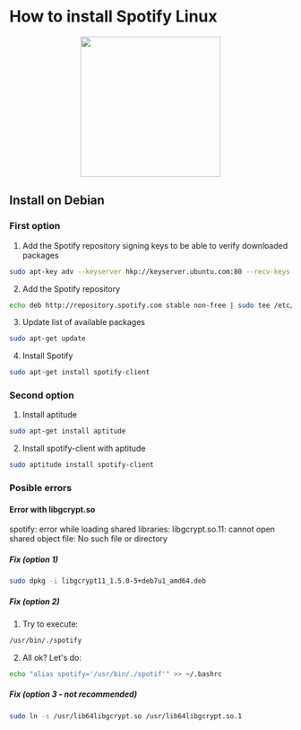 # How to install Spotify Linux

<p align="center">
  <img src="http://images.wondershare.com/images/music/spotify-logo2.png" width="250">
</p>

## Install on Debian
### First option
 1. Add the Spotify repository signing keys to be able to verify downloaded packages
```sh
sudo apt-key adv --keyserver hkp://keyserver.ubuntu.com:80 --recv-keys 0DF731E45CE24F27EEEB1450EFDC8610341D9410
```
 2. Add the Spotify repository
```sh
echo deb http://repository.spotify.com stable non-free | sudo tee /etc/apt/sources.list.d/spotify.list
```
 3. Update list of available packages
```sh
sudo apt-get update
```
 4. Install Spotify
```sh
sudo apt-get install spotify-client
```

### Second option
 1. Install aptitude
```sh
sudo apt-get install aptitude
```
 2. Install spotify-client with aptitude
```sh
sudo aptitude install spotify-client
```

### Posible errors
#### Error with libgcrypt.so
spotify: error while loading shared libraries: libgcrypt.so.11: cannot open shared object file: No such file or directory
##### Fix (option 1)
```sh
sudo dpkg -i libgcrypt11_1.5.0-5+deb7u1_amd64.deb
```
##### Fix (option 2)
1. Try to execute:
```sh
/usr/bin/./spotify
```
2. All ok? Let's do:
```sh
echo "alias spotify='/usr/bin/./spotif'" >> ~/.bashrc
```
##### Fix (option 3 - not recommended)
```sh
sudo ln -s /usr/lib64libgcrypt.so /usr/lib64libgcrypt.so.1
```
